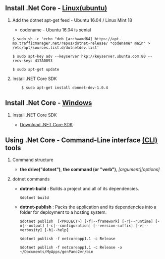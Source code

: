 ## Install .Net Core - [Linux(ubuntu)](https://www.microsoft.com/net/core#linuxubuntu)

1. Add the dotnet apt-get feed - Ubuntu 16.04 / Linux Mint 18

    * codename - Ubuntu 16.04 is xenial 
    
    ```
    $ sudo sh -c 'echo "deb [arch=amd64] https://apt-mo.trafficmanager.net/repos/dotnet-release/ *codename* main" > /etc/apt/sources.list.d/dotnetdev.list'
    
    $ sudo apt-key adv --keyserver hkp://keyserver.ubuntu.com:80 --recv-keys 417A0893
    
    $ sudo apt-get update

    ```

2. Install .NET Core SDK


    ```
        $ sudo apt-get install donnet-dev-1.0.4

    ```

## Install .Net Core - [Windows](https://www.microsoft.com/net/core#windowscmd)

1. Install .NET Core SDK

    * [Download .NET Core SDK](https://go.microsoft.com/fwlink/?linkid=848827)


## Using .Net Core - Command-Line interface [(CLI)](https://docs.microsoft.com/en-us/dotnet/core/tools/) tools

1. Command structure

    * **the drive("dotnet")**, **the command (or "verb")**, *[argument][options]*

2. dotnet commands

    * **dotnet-build** : Builds a project and all of its dependencies.

        `$dotnet build`

    * **dotnet-publish** : Packs the application and its dependencies into a folder for deployment to a hosting system.

        `$dotnet publish  [<PROJECT>] [-f|--framework] [-r|--runtime] [-o|--output] [-c|--configuration] [--version-suffix] [-v|--verbosity] [-h|--help]`
    
        `$dotnet publish -f netcoreapp1.1 -c Release`

        `$dotnet publish -f netcoreapp1.1 -c Release -o ~/Documents/MyApps/genPano2vr/bin`